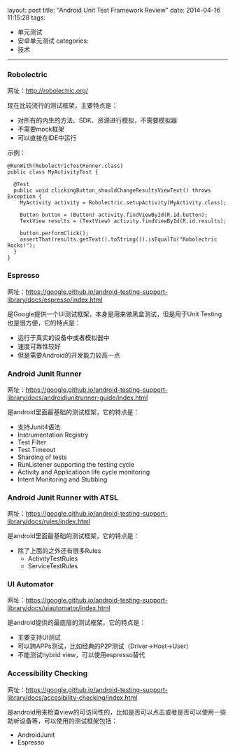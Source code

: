 layout: post
title: "Android Unit Test Framework Review"
date: 2014-04-16 11:15:28
tags:
- 单元测试
- 安卓单元测试
categories:
- 技术

------

### Robolectric

网址：http://robolectric.org/

现在比较流行的测试框架，主要特点是：

-	对所有的内生的方法、SDK、资源进行模拟，不需要模拟器
-	不需要mock框架
-	可以直接在IDE中运行

示例：

```
@RunWith(RobolectricTestRunner.class)
public class MyActivityTest {

  @Test
  public void clickingButton_shouldChangeResultsViewText() throws Exception {
    MyActivity activity = Robolectric.setupActivity(MyActivity.class);

    Button button = (Button) activity.findViewById(R.id.button);
    TextView results = (TextView) activity.findViewById(R.id.results);

    button.performClick();
    assertThat(results.getText().toString()).isEqualTo("Robolectric Rocks!");
  }
}
```

### Espresso

网址：https://google.github.io/android-testing-support-library/docs/espresso/index.html

是Google提供一个UI测试框架，本身是用来做黑盒测试，但是用于Unit Testing也是很方便，它的特点是：

-	运行于真实的设备中或者模拟器中
-	速度可靠性较好
-	但是需要Android的开发能力较高一点

### Android Junit Runner

网址：https://google.github.io/android-testing-support-library/docs/androidjunitrunner-guide/index.html

是android里面最基础的测试框架，它的特点是：

-	支持Junit4语法
-	Instrumentation Registry
-	Test Filter
-	Test Timeout
-	Sharding of tests
-	RunListener supporting the testing cycle
-	Activity and Applicatioon life cycle monitoring
-	Intent Monitoring and Stubbing

### Android Junit Runner with ATSL

网址：https://google.github.io/android-testing-support-library/docs/rules/index.html

是android里面最基础的测试框架，它的特点是：

-	除了上面的之外还有很多Rules
	-	ActivityTestRules
	-	ServiceTestRules

### UI Automator

网址：https://google.github.io/android-testing-support-library/docs/uiautomator/index.html

是android提供的最底层的测试框架，它的特点是：

-	主要支持UI测试
-	可以跨APPs测试，比如经典的P2P测试（Driver->Host->User）
-	不能测试hybrid view，可以使用espresso替代

### Accessibility Checking

网址：https://google.github.io/android-testing-support-library/docs/accesibility-checking/index.html

是android用来检查view的可访问性的，比如是否可以点击或者是否可以使用一些助听设备等，可以使用的测试框架包括：

-	AndroidJunit
-	Espresso
